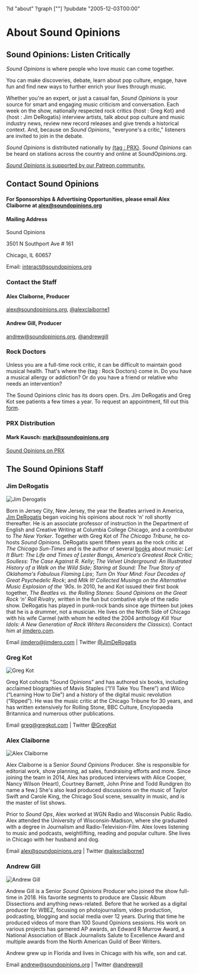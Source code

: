?id "about"
?graph [""]
?pubdate "2005-12-03T00:00"
# About Sound Opinions



## Sound Opinions: Listen Critically

*Sound Opinions* is where people who love music can come together.

You can make discoveries, debate, learn about pop culture, engage, have fun and find new ways to further enrich your lives through music.

Whether you're an expert, or just a casual fan, *Sound Opinions* is your source for smart and engaging music criticism and conversation. Each week on the show, nationally respected rock critics {host : Greg Kot} and {host : Jim DeRogatis} interview artists, talk about pop culture and music industry news, review new record releases and give trends a historical context. And, because on *Sound Opinions*, "everyone's a critic," listeners are invited to join in the debate.

*Sound Opinions* is distributed nationally by [{tag : PRX}](http://www.prx.org/soundopinions/). *Sound Opinions* can be heard on stations across the country and online at SoundOpinions.org.

[*Sound Opinions* is supported by our Patreon community.](https://www.patreon.com/soundopinions)



## Contact Sound Opinions

#### **For Sponsorships & Advertising Opportunities, please email Alex Claiborne at alex@soundopinions.org**

#### Mailing Address

Sound Opinions

3501 N Southport Ave # 161

Chicago, IL 60657

Email: [interact@soundopinions.org](mailto:interact@soundopinions.org)


### Contact the Staff

#### Alex Claiborne, Producer

[alex@soundopinions.org](mailto:alex@soundopinions.org), [@alexclaiborne1](https://twitter.com/alexclaiborne1)

#### Andrew Gill, Producer

[andrew@soundopinions.org](andrew@soundopinions.org), [@andrewgill](https://twitter.com/andrewgill)


### Rock Doctors

Unless you are a full-time rock critic, it can be difficult to maintain good musical health. That's where the {tag : Rock Doctors} come in. Do you have a musical allergy or addiction? Or do you have a friend or relative who needs an intervention?

The Sound Opinions clinic has its doors open. Drs. Jim DeRogatis and Greg Kot see patients a few times a year. To request an appointment, fill out this [form](/rock-doctors/).


### PRX Distribution

#### Mark Kausch: [mark@soundopinions.org](mark@soundopinions.org)

[Sound Opinions on PRX](https://exchange.prx.org/group_accounts/101127-so)



## The Sound Opinions Staff


### Jim DeRogatis

![Jim Derogatis](https://static.soundopinions.org/images/2016/jderogatis.jpg)

Born in Jersey City, New Jersey, the year the Beatles arrived in America, [Jim DeRogatis](http://jimdero.com/) began voicing his opinions about rock 'n' roll shortly thereafter. He is an associate professor of instruction in the Department of English and Creative Writing at Columbia College Chicago, and a contributor to *The New Yorker*. Together with Greg Kot of *The Chicago Tribune*, he co-hosts *Sound Opinions*. DeRogatis spent fifteen years as the rock critic at *The Chicago Sun-Times* and is the author of several [books](http://www.jimdero.com/BooksProjectsOpen.html) about music: *Let It Blurt: The Life and Times of Lester Bangs, America's Greatest Rock Critic*; *Soulless: The Case Against R. Kelly*; *The Velvet Underground: An Illustrated History of a Walk on the Wild Side*; *Staring at Sound: The True Story of Oklahoma's Fabulous Flaming Lips*; *Turn On Your Mind: Four Decades of Great Psychedelic Rock*; and *Milk It! Collected Musings on the Alternative Music Explosion of the '90s*. In 2010, he and Kot issued their first book together, *The Beatles vs. the Rolling Stones: Sound Opinions on the Great Rock 'n' Roll Rivalry*, written in the fun but combative style of the radio show. DeRogatis has played in punk-rock bands since age thirteen but jokes that he is a drummer, not a musician. He lives on the North Side of Chicago with his wife Carmel (with whom he edited the 2004 anthology *Kill Your Idols: A New Generation of Rock Writers Reconsiders the Classics*). Contact him at [jimdero.com](jimdero.com).

Email [jimdero@jimdero.com](jimdero@jimdero.com) | Twitter [@JimDeRogatis](https://twitter.com/jimderogatis)


### Greg Kot

![Greg Kot](https://static.soundopinions.org/images/2016/gkot.jpg)

Greg Kot cohosts "Sound Opinions” and has authored six books, including acclaimed biographies of Mavis Staples (“I'll Take You There”) and Wilco (“Learning How to Die”) and a history of the digital music revolution (“Ripped”). He was the music critic at the Chicago Tribune for 30 years, and has written extensively for Rolling Stone, BBC Culture, Encylopaedia Britannica and numerous other publications.

Email [greg@gregkot.com](greg@gregkot.com) | Twitter [@GregKot](https://twitter.com/gregkot)


### Alex Claiborne

![Alex Claiborne](https://static.soundopinions.org/images/2019/Alex_headshot.jpg)

Alex Claiborne is a Senior *Sound Opinions* Producer. She is responsible for editorial work, show planning, ad sales, fundraising efforts and more. Since joining the team in 2014, Alex has produced interviews with Alice Cooper, Nancy Wilson (Heart), Courtney Barnett, John Prine and Todd Rundgren (to name a few.) She's also lead produced discussions on the music of Taylor Swift and Carole King, the Chicago Soul scene, sexuality in music, and is the master of list shows.

Prior to *Sound Ops*, Alex worked at WGN Radio and Wisconsin Public Radio. Alex attended the University of Wisconsin-Madison, where she graduated with a degree in Journalism and Radio-Television-Film. Alex loves listening to music and podcasts, weightlifting, reading and popular culture. She lives in Chicago with her husband and dog.

Email [alex@soundopinions.org](mailto:alex@soundopinions.org) | Twitter [@alexclaiborne1](https://twitter.com/alexclaiborne1)


### Andrew Gill

![Andrew Gill](https://static.soundopinions.org/images/2021/4b63c6.jpg)

Andrew Gill is a Senior *Sound Opinions* Producer who joined the show full-time in 2018. His favorite segments to produce are Classic Album Dissections and anything news-related. Before that he worked as a digital producer for WBEZ, focusing on photojournalism, video production, podcasting, blogging and social media over 12 years. During that time he produced videos of more than 100 Sound Opinions sessions. His work on various projects has garnered AP awards, an Edward R Murrow Award, a National Association of Black Journalists Salute to Excellence Award and multiple awards from the North American Guild of Beer Writers.

Andrew grew up in Florida and lives in Chicago with his wife, son and cat.

Email [andrew@soundopinions.org](andrew@soundopinions.org) | Twitter [@andrewgill](https://twitter.com/andrewgill)